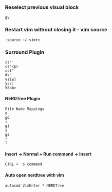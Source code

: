 ### Reselect previous visual block
    gv
    

### Restart vim without closing it - vim source
    :source ~/.vimrc


### Surround Plugin
    cs"'
    cs'<p>
    cst"
    ds"
    ysiw]
    yss]
    VS<b>
    
#### NERDTree Plugin
    File Node Mappings
    o 
    go 
    i 
    gi 
    s 
    gs 
    t 
    T 
    
#### Insert -> Normal + Run command -> Insert
    CTRL +  o command
    
#### Auto open nerdtree with vim
    autocmd VimEnter * NERDTree
